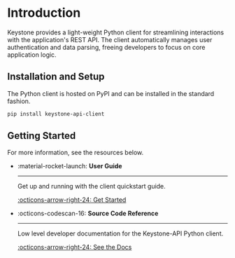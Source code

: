 # Introduction

Keystone provides a light-weight Python client for streamlining interactions with the application's REST API.
The client automatically manages user authentication and data parsing, freeing developers to focus on core application logic.

## Installation and Setup

The Python client is hosted on PyPI and can be installed in the standard fashion.

```bash
pip install keystone-api-client
```

## Getting Started

For more information, see the resources below.

<div class="grid cards" markdown>

-   :material-rocket-launch: **User Guide**

    ---

    Get up and running with the client quickstart guide.

    [:octicons-arrow-right-24: Get Started](user_guide.md)

-   :octicons-codescan-16: **Source Code Reference**

    ---

    Low level developer documentation for the Keystone-API Python client.

    [:octicons-arrow-right-24: See the Docs](client_reference.md)


</div>
